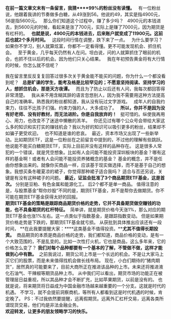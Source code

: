  
**在前一篇文章文末有一条留言，我猜****99%的粉丝没有读懂。**
 
有一位粉丝说，他跟着我讲的节奏做多白糖，从49涨到56。他说的49，其实是指4900元，56是指5600元。
 
那么你们知道这个过程中，赚了多少吗？
 
4900元的本钱进去，到5600元的时候，看起来是涨了700元，实际上是赚了7000元，因为期货是有杠杆的。
 
**也就是说，4900元的本钱进去，后来账户就变成了11900元。****这前后也就****2个多月时间。**
 
这段时间行情在调整，跌下来了一点。
 
为什么要学习？如果你不学习，别人就算炫富，你都不一定看得懂。更不可能发现机会、抓住机会。
 
至于黄金，几乎每天仍然有人在问。坦白说，问的人就算抓住了眼前的机会，也抓不住以后的机会。因为他们只关心结果。
 
我在年初预告黄金将有大行情的时候，你怎么就不信呢？
  
我在留言里反反复复回答过很多次关于黄金能不能买的问题，你为什么一个都没看到呢？
 
**总是旷课的学生，能考及格是比较罕见的；不愿意坚持阅读、坚持学习的人，想抓住机会，那是天方夜谭。**
 
而且为了防止以后还有人问，我每次都回答得非常清楚。
 
我从来不用含糊其辞的语言忽悠别人，因为我不需要用这种方法提高自己的准确率。熟悉我的粉丝都知道，我从没有玩过文字游戏。
 
成年人的自我约束力，往往不比孩子们强。约束力强的人，大多成功了。
 
**所以，你并不是因为没有好老师、没有好教材，而无法进阶。你是自我放弃的！**
 
挺可惜的。纵使我再用心、用力，也改变不了迷途中懒散的羔羊。
 
你还见过有哪个公众号会带给大家这么多的知识和实打实的赚钱机会？我以为好的知识可以吸引更多的粉丝，结果却不如骗子更受欢迎。
 
也不知道是谁的悲哀。
 最近，资本市场又出现了一些新举动。比如期货ETF，这是一位粉丝在之前留言中提到的，不过他的理解有些跳跃。他说能不能买白糖期货ETF，实际上目前并没有这样的品种存在。 这是很多人常犯的一个错误，就是凭空想象。比如有人会问能不能投资深圳板块的基金？哪有这样的基金啊！或者有人会问能不能投资养猪概念的基金？ 基金的概念，并不是任由你想象出来的。就像你买商品一样，应该基于现实做选择，而不是基于自己的想象。我想买条冬暖夏凉的裙子，你觉得那种裙子适合我吗？ 适合与否还另说，关键是有没有这种裙子的问题。 **最近，证监会批准了3个商品期货ETF基金，这是首次。** 分别是豆粕、有色金属和能源化工。 后2个都不是单一商品。 值得注意的是，与股票基金“帮你炒股”不同的是，期货ETF基金，并不是帮你去做期货。你不可能在期货ETF基金获得太好的回报。   
**期货ETF基金的策略是跟踪商品期货价格的走势，它并不具备期货做空赚钱的功能，也不具备期货的杠杆特征。**  简单讲，就是期货价格今天涨1%，那么对应的期货ETF基金也涨1%左右。这一点类似于指数基金，是跟踪指数变动。 但是如果期货价格走势是下跌的，那期货ETF基金就亏损。 从获批到具体推出应该还有一段时间， **在此我要提醒大家：****这类基金不值得投资。****尤其不值得长期投资。**  商品期货的本质是商品价格的走势，我们都知道，商品价格的变动，是有一个大致范围的，不是乱变的。比如一次性打火机，它也是商品，这么多年来，它的价格怎么变了？ **我们对每个品种都要有一个基本的了解，不管做不做，这样才能做到心中有数。**  之前我说过，期货公司上市是一个长远的机会。不是让大家马上买它们的股票，而是未来值得找机会做长线布局。 现在，小白们期待的“猪肉期货”，居然真的可能要来了，目前大商所正在推进该品种的上市。未来还将推进液化石油气、干辣椒等期货品种上市。 从中我们可以看出，期货市场的功能正在被管理层日益重视，所以其品种才会不断扩充，比如苹果期货，以前是没有的。 也就是说，将来期货将日益成为中国金融市场越来越重要的一个分支。这就是时代的机遇。 不学习，就不会提前洞察商机，等所有人都看到这是时代机遇的时候，肯定晚了。 PS：不过我依然要提醒，远离假期货。远离外汇杠杆交易，远离各类所谓现货交易，他们均是非法金融业务。  
**欢迎转发，让更多的朋友领略学习的快乐。** 